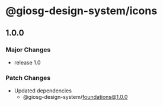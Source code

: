 # @giosg-design-system/icons

## 1.0.0

### Major Changes

- release 1.0

### Patch Changes

- Updated dependencies
  - @giosg-design-system/foundations@1.0.0
